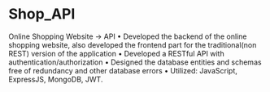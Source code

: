 # Shop_API
Online Shopping Website -> API
• Developed the backend of the online shopping website, also developed the frontend part for the traditional(non REST) version of the application
• Developed a RESTful API with authentication/authorization
• Designed the database entities and schemas free of redundancy and other database errors
• Utilized: JavaScript, ExpressJS, MongoDB, JWT.
